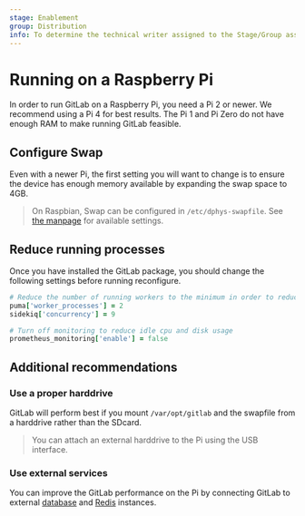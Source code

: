 ```yaml
---
stage: Enablement
group: Distribution
info: To determine the technical writer assigned to the Stage/Group associated with this page, see https://about.gitlab.com/handbook/engineering/ux/technical-writing/#designated-technical-writers
---
```


# Running on a Raspberry Pi

In order to run GitLab on a Raspberry Pi, you need a Pi 2 or newer. We
recommend using a Pi 4 for best results. The Pi 1 and Pi Zero do not have enough
RAM to make running GitLab feasible.

## Configure Swap

Even with a newer Pi, the first setting you will want to change is to ensure
the device has enough memory available by expanding the swap space to 4GB.

> On Raspbian, Swap can be configured in `/etc/dphys-swapfile`.
> See [the manpage](http://manpages.ubuntu.com/manpages/bionic/man8/dphys-swapfile.8.html#config) for available settings.

## Reduce running processes

Once you have installed the GitLab package, you should change the following settings before running reconfigure.

```ruby
# Reduce the number of running workers to the minimum in order to reduce memory usage
puma['worker_processes'] = 2
sidekiq['concurrency'] = 9

# Turn off monitoring to reduce idle cpu and disk usage
prometheus_monitoring['enable'] = false
```

## Additional recommendations

### Use a proper harddrive

GitLab will perform best if you mount `/var/opt/gitlab` and the swapfile from a harddrive rather than the SDcard.

> You can attach an external harddrive to the Pi using the USB interface.

### Use external services

You can improve the GitLab performance on the Pi by connecting GitLab to external [database](database.md#using-a-non-packaged-postgresql-database-management-server) and [Redis](redis.md#setting-up-a-redis-only-server) instances.
